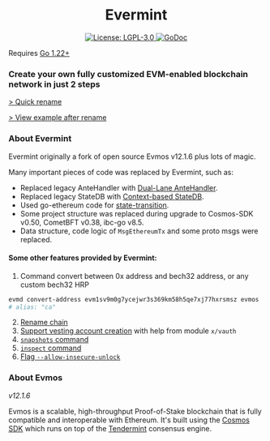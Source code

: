 <!--
parent:
  order: false
-->

<div align="center">
  <h1>Evermint</h1>
</div>

<div align="center">
  <a href="https://github.com/EscanBE/evermint/blob/main/LICENSE">
    <img alt="License: LGPL-3.0" src="https://img.shields.io/github/license/EscanBE/evermint.svg" />
  </a>
  <a href="https://pkg.go.dev/github.com/evmos/evmos">
    <img alt="GoDoc" src="https://godoc.org/github.com/evmos/evmos?status.svg" />
  </a>
</div>

Requires [Go 1.22+](https://golang.org/dl/)

### Create your own fully customized EVM-enabled blockchain network in just 2 steps

[> Quick rename](https://github.com/EscanBE/evermint/blob/main/RENAME_CHAIN.md)

[> View example after rename](https://github.com/EscanBE/evermint/pull/1)

### About Evermint

Evermint originally a fork of open source Evmos v12.1.6 plus lots of magic.

Many important pieces of code was replaced by Evermint, such as:
- Replaced legacy AnteHandler with [Dual-Lane AnteHandler](https://github.com/EscanBE/evermint/pull/164).
- Replaced legacy StateDB with [Context-based StateDB](https://github.com/EscanBE/evermint/pull/167).
- Used go-ethereum code for [state-transition](https://github.com/EscanBE/evermint/pull/156).
- Some project structure was replaced during upgrade to Cosmos-SDK v0.50, CometBFT v0.38, ibc-go v8.5.
- Data structure, code logic of `MsgEthereumTx` and some proto msgs were replaced.

#### Some other features provided by Evermint:
1. Command convert between 0x address and bech32 address, or any custom bech32 HRP
```bash
evmd convert-address evm1sv9m0g7ycejwr3s369km58h5qe7xj77hxrsmsz evmos
# alias: "ca"
```
2. [Rename chain](https://github.com/EscanBE/evermint/blob/main/RENAME_CHAIN.md)
3. [Support vesting account creation](https://github.com/EscanBE/evermint/pull/144) with help from module `x/vauth`
4. [`snapshots` command](https://github.com/EscanBE/evermint/pull/12)
5. [`inspect` command](https://github.com/EscanBE/evermint/pull/14)
6. [Flag `--allow-insecure-unlock`](https://github.com/EscanBE/evermint/pull/142)

### About Evmos
_v12.1.6_

Evmos is a scalable, high-throughput Proof-of-Stake blockchain
that is fully compatible and interoperable with Ethereum.
It's built using the [Cosmos SDK](https://github.com/cosmos/cosmos-sdk/)
which runs on top of the [Tendermint](https://github.com/tendermint/tendermint) consensus engine.
